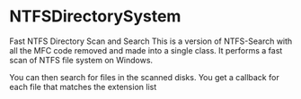 # NTFSDirectorySystem
Fast NTFS Directory Scan and Search
This is a version of NTFS-Search with all the MFC code removed and made into a single class.
It performs a fast scan of NTFS file system on Windows.  

You can then search for files in the scanned disks.  You get a callback for each file that matches the extension list


